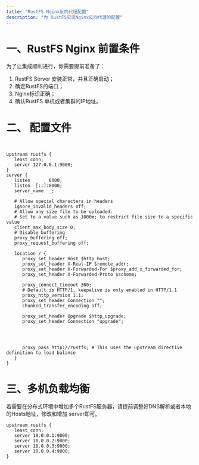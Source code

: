 ```yaml
---
title: "RustFS Nginx反向代理配置"
description: "为 RustFS实现Nginx反向代理的配置"
---
```


# 一、RustFS Nginx 前置条件

为了让集成顺利进行，你需要提前准备了：

1. RustFS Server 安装正常，并且正确启动；
2. 确定RustFS的端口；
3. Nginx标识正确；
4. 确认RustFS 单机或者集群的IP地址。



# 二、 配置文件


~~~


upstream rustfs {
   least_conn;
   server 127.0.0.1:9000;
}
server {
   listen       8000;
   listen  [::]:8000;
   server_name  _;

   # Allow special characters in headers
   ignore_invalid_headers off;
   # Allow any size file to be uploaded.
   # Set to a value such as 1000m; to restrict file size to a specific value
   client_max_body_size 0;
   # Disable buffering
   proxy_buffering off;
   proxy_request_buffering off;

   location / {
      proxy_set_header Host $http_host;
      proxy_set_header X-Real-IP $remote_addr;
      proxy_set_header X-Forwarded-For $proxy_add_x_forwarded_for;
      proxy_set_header X-Forwarded-Proto $scheme;

      proxy_connect_timeout 300;
      # Default is HTTP/1, keepalive is only enabled in HTTP/1.1
      proxy_http_version 1.1;
      proxy_set_header Connection "";
      chunked_transfer_encoding off;

      proxy_set_header Upgrade $http_upgrade;
      proxy_set_header Connection "upgrade";




      proxy_pass http://rustfs; # This uses the upstream directive definition to load balance
   }
}

~~~


# 三、多机负载均衡


若需要在分布式环境中增加多个RustFS服务器，请提前调整好DNS解析或者本地的Hosts地址，修改和增加 server即可。

~~~
upstream rustfs {
   least_conn;
   server 10.0.0.1:9000;
   server 10.0.0.2:9000;
   server 10.0.0.3:9000;
   server 10.0.0.4:9000;
}
~~~



